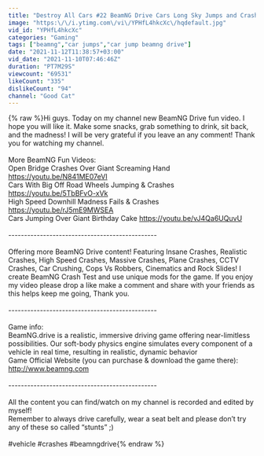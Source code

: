 ```yaml
---
title: "Destroy All Cars #22 BeamNG Drive Cars Long Sky Jumps and Crashes | Good Cat"
image: "https:\/\/i.ytimg.com\/vi\/YPHfL4hkcXc\/hqdefault.jpg"
vid_id: "YPHfL4hkcXc"
categories: "Gaming"
tags: ["beamng","car jumps","car jump beamng drive"]
date: "2021-11-12T11:38:57+03:00"
vid_date: "2021-11-10T07:46:46Z"
duration: "PT7M29S"
viewcount: "69531"
likeCount: "335"
dislikeCount: "94"
channel: "Good Cat"
---
```

{% raw %}Hi guys. Today on my channel new BeamNG Drive fun video. I hope you will like it. Make some snacks, grab something to drink, sit back, and the madness! I will be very grateful if you leave an any comment! Thank you for watching my channel.<br /><br />More BeamNG Fun Videos:<br />Open Bridge Crashes Over Giant Screaming Hand <a rel="nofollow" target="blank" href="https://youtu.be/N841ME07eVI">https://youtu.be/N841ME07eVI</a><br />Cars With Big Off Road Wheels Jumping &amp; Crashes <a rel="nofollow" target="blank" href="https://youtu.be/5TbBFvO-xVk">https://youtu.be/5TbBFvO-xVk</a><br />High Speed Downhill Madness Fails &amp; Crashes <a rel="nofollow" target="blank" href="https://youtu.be/rJ5mE9MWSEA">https://youtu.be/rJ5mE9MWSEA</a><br />Cars Jumping Over Giant Birthday Cake  <a rel="nofollow" target="blank" href="https://youtu.be/vJ4Qa6UQuvU">https://youtu.be/vJ4Qa6UQuvU</a><br /><br />-----------------------------------------------<br /><br />Offering more BeamNG Drive content! Featuring Insane Crashes, Realistic Crashes, High Speed Crashes, Massive Crashes, Plane Crashes, CCTV Crashes, Car Crushing, Cops Vs Robbers, Cinematics and Rock Slides! I create BeamNG Crash Test and use unique mods for the game. If you enjoy my video please drop a like make a comment and share with your friends as this helps keep me going, Thank you.<br /><br />-----------------------------------------------<br /><br />Game info:<br />BeamNG.drive is a realistic, immersive driving game offering near-limitless possibilities. Our soft-body physics engine simulates every component of a vehicle in real time, resulting in realistic, dynamic behavior<br />Game Official Website (you can purchase &amp; download the game there):<br /><a rel="nofollow" target="blank" href="http://www.beamng.com">http://www.beamng.com</a> <br /><br />-----------------------------------------------<br /><br />All the content you can find/watch on my channel is recorded and edited by myself!<br />Remember to always drive carefully, wear a seat belt and please don’t try any of these so called “stunts” ;)<br /><br />#vehicle #crashes #beamngdrive{% endraw %}
